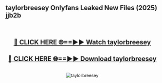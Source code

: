 <h2>taylorbreesey Onlyfans Leaked New Files (2025) jjb2b</h2>
<br>
<div align="center">
<h2><a href="https://mediafiles.top/taylorbreesey&ref=git" rel="nofollow">🔴 CLICK HERE 🌐==►► Watch taylorbreesey</a></h2>
<h2><a href="https://mediafiles.top/taylorbreesey&ref=git" rel="nofollow">🔴 CLICK HERE 🌐==►► Download taylorbreesey</a></h2>
<br>
<a href="https://mediafiles.top/taylorbreesey&ref=git" rel="nofollow" data-target="animated-image.originalLink"><img src="https://i.ibb.co.com/xMMVF88/686577567.gif" alt="taylorbreesey" style="max-width: 100%; display: inline-block;" data-target="animated-image.originalImage"></a>
</div>
<br>
<br>